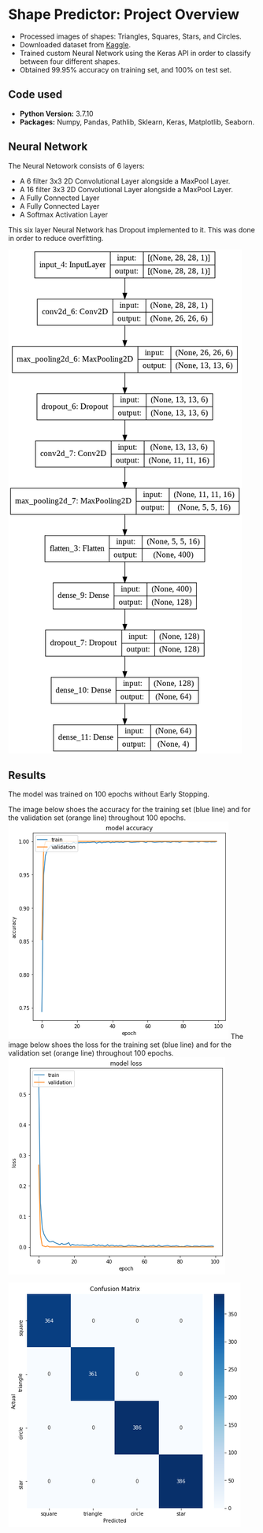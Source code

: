 # Shape Predictor: Project Overview
- Processed images of shapes: Triangles, Squares, Stars, and Circles.
- Downloaded dataset from [Kaggle](https://www.kaggle.com/smeschke/four-shapes).
- Trained custom Neural Network using the Keras API in order to classify between four different shapes.
- Obtained 99.95% accuracy on training set, and 100% on test set.

## Code used
- **Python Version:** 3.7.10
- **Packages:** Numpy, Pandas, Pathlib, Sklearn, Keras, Matplotlib, Seaborn.

## Neural Network
The Neural Netowork consists of 6 layers:
- A 6 filter 3x3 2D Convolutional Layer alongside a MaxPool Layer.
- A 16 filter 3x3 2D Convolutional Layer alongside a MaxPool Layer.
- A Fully Connected Layer
- A Fully Connected Layer
- A Softmax Activation Layer

This six layer Neural Network has Dropout implemented to it. This was done in order to reduce overfitting.

![alt text](https://github.com/AReyH/shape_predictor/blob/main/NN_Architecture.png 'Neural Network')

## Results
The model was trained on 100 epochs without Early Stopping.

The image below shoes the accuracy for the training set (blue line) and for the validation set (orange line) throughout 100 epochs.
![alt text](https://github.com/AReyH/shape_predictor/blob/main/images/model_accuracy.png)
The image below shoes the loss for the training set (blue line) and for the validation set (orange line) throughout 100 epochs.
![alt text](https://github.com/AReyH/shape_predictor/blob/main/images/model_loss.png)

![alt text](https://github.com/AReyH/shape_predictor/blob/main/images/model_cm.png)
